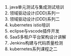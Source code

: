 1. java单元测试与集成测试培训
2. 领域驱动设计(DDD)系列一
3. 领域驱动设计(DDD)系列二
4. kubernetes istio培训
5. eclipse与vscode插件开发
6. SaaS多租户平台架构设计讲解
7. Jenkins构建与代码质量检测
8. kubernetes系列课程之二